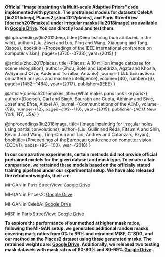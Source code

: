 **Official "Image Inpainting via Multi-scale Adaptive Priors" code implemented with pytorch.
The pretrained models for datasets CelebA [liu2015deep], Places2 [zhou2017places], and Paris StreetView [doersch2015makes] under irregular masks [liu2018image] are available in [Google Drive](https://drive.google.com/drive/folders/1cZ2E5uzGqDp5X0ICphewGVbP4kwMlsxj?usp=sharing.). You can directly load and test them.**

@inproceedings{liu2015deep,
  title={Deep learning face attributes in the wild},
  author={Liu, Ziwei and Luo, Ping and Wang, Xiaogang and Tang, Xiaoou},
  booktitle={Proceedings of the IEEE international conference on computer vision},
  pages={3730--3738},
  year={2015}
}

@article{zhou2017places,
  title={Places: A 10 million image database for scene recognition},
  author={Zhou, Bolei and Lapedriza, Agata and Khosla, Aditya and Oliva, Aude and Torralba, Antonio},
  journal={IEEE transactions on pattern analysis and machine intelligence},
  volume={40},
  number={6},
  pages={1452--1464},
  year={2017},
  publisher={IEEE}
}

@article{doersch2015makes,
  title={What makes paris look like paris?},
  author={Doersch, Carl and Singh, Saurabh and Gupta, Abhinav and Sivic, Josef and Efros, Alexei A},
  journal={Communications of the ACM},
  volume={58},
  number={12},
  pages={103--110},
  year={2015},
  publisher={ACM New York, NY, USA}
}

@inproceedings{liu2018image,
  title={Image inpainting for irregular holes using partial convolutions},
  author={Liu, Guilin and Reda, Fitsum A and Shih, Kevin J and Wang, Ting-Chun and Tao, Andrew and Catanzaro, Bryan},
  booktitle={Proceedings of the European conference on computer vision (ECCV)},
  pages={85--100},
  year={2018}
}

**In our comparative experiments, certain methods did not provide official pretrained models for the given dataset and mask type. To ensure a fair comparison, we retrained these models based on the officially stated training pipelines under our experimental setup. We have also released the retrained weights, their are**: 

MI-GAN in Paris StreetView: [Google Drive](https://drive.google.com/drive/folders/1cZ2E5uzGqDp5X0ICphewGVbP4kwMlsxj?usp=sharing)

MI-GAN in Places2: [Google Drive](https://drive.google.com/drive/folders/1cZ2E5uzGqDp5X0ICphewGVbP4kwMlsxj?usp=sharing)

MI-GAN in CelebA: [Google Drive](https://drive.google.com/drive/folders/1cZ2E5uzGqDp5X0ICphewGVbP4kwMlsxj?usp=sharing)

MISF in Paris StreetView: [Google Drive](https://drive.google.com/drive/folders/1cZ2E5uzGqDp5X0ICphewGVbP4kwMlsxj?usp=sharing)

**To explore the performance of our method at higher mask ratios, following the MI-GAN setup, we generated additional random masks covering mask ratios from 0% to 99% and retrained MISF, CTSDG, and our method on the Places2 dataset using these generated masks. The retrained weights are: [Google Drive](https://drive.google.com/drive/folders/1-k9Q43UVIePsAtJtyOPOIlQ6vqNgID1C). 
Additionally, we released two testing mask datasets with mask ratios of 60-80% and 80-99% [Google Drive](https://drive.google.com/drive/folders/12ljjGilcAEQCRrdv4MhXrHMyh4XlpQI1).**
